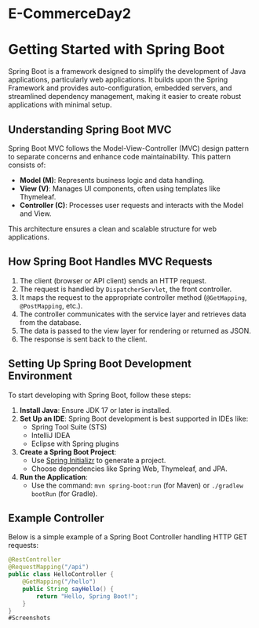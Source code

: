 # E-CommerceDay2
# Getting Started with Spring Boot

Spring Boot is a framework designed to simplify the development of Java applications, particularly web applications. It builds upon the Spring Framework and provides auto-configuration, embedded servers, and streamlined dependency management, making it easier to create robust applications with minimal setup.

## Understanding Spring Boot MVC
Spring Boot MVC follows the Model-View-Controller (MVC) design pattern to separate concerns and enhance code maintainability. This pattern consists of:

- **Model (M)**: Represents business logic and data handling.
- **View (V)**: Manages UI components, often using templates like Thymeleaf.
- **Controller (C)**: Processes user requests and interacts with the Model and View.

This architecture ensures a clean and scalable structure for web applications.

## How Spring Boot Handles MVC Requests
1. The client (browser or API client) sends an HTTP request.
2. The request is handled by `DispatcherServlet`, the front controller.
3. It maps the request to the appropriate controller method (`@GetMapping`, `@PostMapping`, etc.).
4. The controller communicates with the service layer and retrieves data from the database.
5. The data is passed to the view layer for rendering or returned as JSON.
6. The response is sent back to the client.

## Setting Up Spring Boot Development Environment

To start developing with Spring Boot, follow these steps:

1. **Install Java**: Ensure JDK 17 or later is installed.
2. **Set Up an IDE**: Spring Boot development is best supported in IDEs like:
   - Spring Tool Suite (STS)
   - IntelliJ IDEA
   - Eclipse with Spring plugins
3. **Create a Spring Boot Project**:
   - Use [Spring Initializr](https://start.spring.io/) to generate a project.
   - Choose dependencies like Spring Web, Thymeleaf, and JPA.
4. **Run the Application**:
   - Use the command: `mvn spring-boot:run` (for Maven) or `./gradlew bootRun` (for Gradle).
   
## Example Controller
Below is a simple example of a Spring Boot Controller handling HTTP GET requests:

```java
@RestController
@RequestMapping("/api")
public class HelloController {
    @GetMapping("/hello")
    public String sayHello() {
        return "Hello, Spring Boot!";
    }
}
#Screenshots
